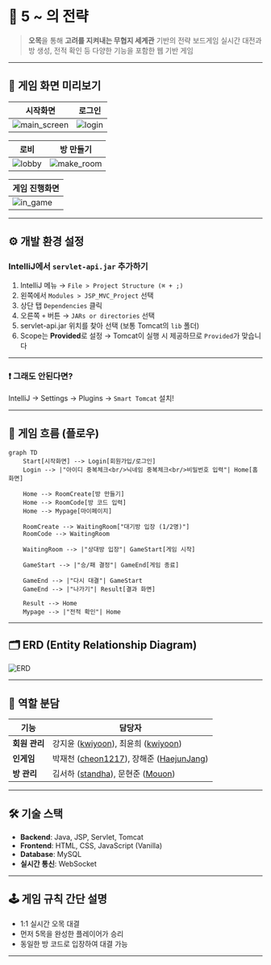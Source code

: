 # 🎯 5 \~ 의 전략

> **오목**을 통해 **고려를 지켜내는 무협지 세계관** 기반의 전략 보드게임
> 실시간 대전과 방 생성, 전적 확인 등 다양한 기능을 포함한 웹 기반 게임

---

## 📸 게임 화면 미리보기

| 시작화면                             | 로그인                   |
| -------------------------------- | --------------------- |
| ![main_screen](./main_scren.gif) | ![login](./login.png) |

| 로비                    | 방 만들기                          |
| --------------------- | ------------------------------ |
| ![lobby](./lobby.png) | ![make\_room](./make_room.png) |

| 게임 진행화면                    |
| -------------------------- |
| ![in\_game](./in_game.gif) |

---

## ⚙️ 개발 환경 설정

### IntelliJ에서 `servlet-api.jar` 추가하기

1. IntelliJ 메뉴 → `File > Project Structure (⌘ + ;)`
2. 왼쪽에서 `Modules > JSP_MVC_Project` 선택
3. 상단 탭 `Dependencies` 클릭
4. 오른쪽 `+` 버튼 → `JARs or directories` 선택
5. servlet-api.jar 위치를 찾아 선택 (보통 Tomcat의 `lib` 폴더)
6. Scope는 **Provided**로 설정
   → Tomcat이 실행 시 제공하므로 `Provided`가 맞습니다

---

### ❗ 그래도 안된다면?

IntelliJ → Settings → Plugins → `Smart Tomcat` 설치!

---

## 🧩 게임 흐름 (플로우)

```mermaid
graph TD
    Start[시작화면] --> Login[회원가입/로그인]
    Login --> |"아이디 중복체크<br/>닉네임 중복체크<br/>비밀번호 입력"| Home[홈 화면]
    
    Home --> RoomCreate[방 만들기]
    Home --> RoomCode[방 코드 입력]
    Home --> Mypage[마이페이지]
    
    RoomCreate --> WaitingRoom["대기방 입장 (1/2명)"]
    RoomCode --> WaitingRoom
    
    WaitingRoom --> |"상대방 입장"| GameStart[게임 시작]
    
    GameStart --> |"승/패 결정"| GameEnd[게임 종료]
    
    GameEnd --> |"다시 대결"| GameStart
    GameEnd --> |"나가기"| Result[결과 화면]
    
    Result --> Home
    Mypage --> |"전적 확인"| Home
```

---

## 🗂️ ERD (Entity Relationship Diagram)

![ERD](https://github.com/user-attachments/assets/4f559f45-6cf6-4d12-a150-6202dfeb331d)

---

## 👥 역할 분담

| 기능        | 담당자                                                                                              |
| --------- | ------------------------------------------------------------------------------------------------ |
| **회원 관리** | 강지윤 ([kwiyoon](https://github.com/kwiyoon)), 최윤희 ([kwiyoon](https://github.com/kwiyoon))         |
| **인게임**   | 박재천 ([cheon1217](https://github.com/cheon1217)), 장해준 ([HaejunJang](https://github.com/HaejunJang)) |
| **방 관리**  | 김서하 ([standha](https://github.com/standha)), 문현준 ([Mouon](https://github.com/Mouon))             |

---

## 🛠 기술 스택

* **Backend**: Java, JSP, Servlet, Tomcat
* **Frontend**: HTML, CSS, JavaScript (Vanilla)
* **Database**: MySQL
* **실시간 통신**: WebSocket

---

## 🕹️ 게임 규칙 간단 설명

* 1:1 실시간 오목 대결
* 먼저 5목을 완성한 플레이어가 승리
* 동일한 방 코드로 입장하여 대결 가능

---